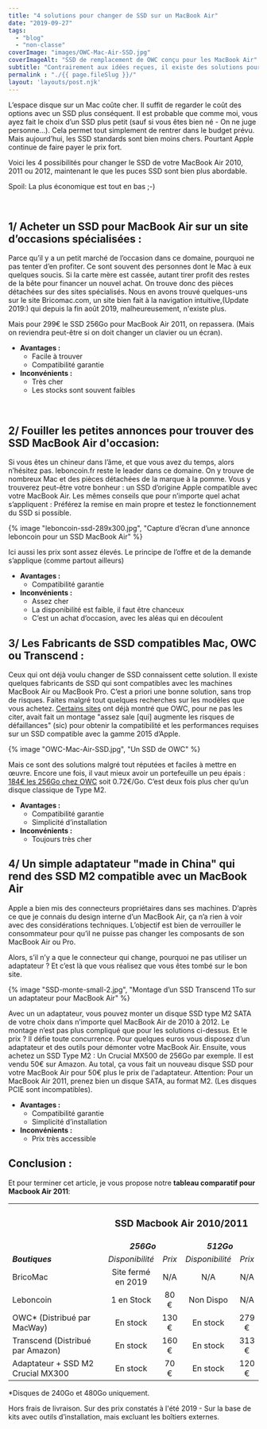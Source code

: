 ```yaml
---
title: "4 solutions pour changer de SSD sur un MacBook Air"
date: "2019-09-27"
tags:  
  - "blog"
  - "non-classe"
coverImage: "images/OWC-Mac-Air-SSD.jpg"
coverImageAlt: "SSD de remplacement de OWC conçu pour les MacBook Air"
subtitle: "Contrairement aux idées reçues, il existe des solutions pour remplacer son SSD sur les MacBook Air. Voici nos 4 meilleures options, de la plus sûre à la moins (et plus technique)"
permalink : "./{{ page.fileSlug }}/"
layout: 'layouts/post.njk'
---
```


L’espace disque sur un Mac coûte cher. Il suffit de regarder le coût des options avec un SSD plus conséquent. Il est probable que comme moi, vous ayez fait le choix d’un SSD plus petit (sauf si vous êtes bien né - On ne juge personne...). Cela permet tout simplement de rentrer dans le budget prévu. Mais aujourd’hui, les SSD standards sont bien moins chers. Pourtant Apple continue de faire payer le prix fort.

Voici les 4 possibilités pour changer le SSD de votre MacBook Air 2010, 2011 ou 2012, maintenant le que les puces SSD sont bien plus abordable.

Spoil: La plus économique est tout en bas ;-)

 

## 1/ Acheter un SSD pour MacBook Air sur un site d’occasions spécialisées :

Parce qu’il y a un petit marché de l’occasion dans ce domaine, pourquoi ne pas tenter d’en profiter. Ce sont souvent des personnes dont le Mac à eux quelques soucis. Si la carte mère est cassée, autant tirer profit des restes de la bête pour financer un nouvel achat. On trouve donc des pièces détachées sur des sites spécialisés. Nous en avons trouvé quelques-uns sur le site Bricomac.com, un site bien fait à la navigation intuitive,(Update 2019:) qui depuis la fin août 2019, malheureusement, n'existe plus.

Mais pour 299€ le SSD 256Go pour MacBook Air 2011, on repassera. (Mais on reviendra peut-être si on doit changer un clavier ou un écran).

- **Avantages :**
    - Facile à trouver
    - Compatibilité garantie
- **Inconvénients :**
    - Très cher
    - Les stocks sont souvent faibles

 

## 2/ Fouiller les petites annonces pour trouver des SSD MacBook Air d'occasion:

Si vous êtes un chineur dans l’âme, et que vous avez du temps, alors n’hésitez pas. leboncoin.fr reste le leader dans ce domaine. On y trouve de nombreux Mac et des pièces détachées de la marque à la pomme. Vous y trouverez peut-être votre bonheur : un SSD d’origine Apple compatible avec votre MacBook Air. Les mêmes conseils que pour n’importe quel achat s’appliquent : Préférez la remise en main propre et testez le fonctionnement du SSD si possible.

{% image "leboncoin-ssd-289x300.jpg", "Capture d’écran d’une annonce leboncoin pour un SSD MacBook Air" %}

Ici aussi les prix sont assez élevés. Le principe de l’offre et de la demande s’applique (comme partout ailleurs)

- **Avantages :**
    - Compatibilité garantie
- **Inconvénients :**
    - Assez cher
    - La disponibilité est faible, il faut être chanceux
    - C’est un achat d’occasion, avec les aléas qui en découlent

## 3/ Les Fabricants de SSD compatibles Mac, OWC ou Transcend :

Ceux qui ont déjà voulu changer de SSD connaissent cette solution. Il existe quelques fabricants de SSD qui sont compatibles avec les machines MacBook Air ou MacBook Pro. C’est a priori une bonne solution, sans trop de risques. Faites malgré tout quelques recherches sur les modèles que vous achetez. [Certains sites](http://www.journaldulapin.com/2016/03/09/owc-bricole-pour-les-macbook-airpro-avec-des-ssd-pcie/) ont déjà montré que OWC, pour ne pas les citer, avait fait un montage "assez sale \[qui\] augmente les risques de défaillances" (sic) pour obtenir la compatibilité et les performances requises sur un SSD compatible avec la gamme 2015 d’Apple.

{% image "OWC-Mac-Air-SSD.jpg", "Un SSD de OWC" %}

Mais ce sont des solutions malgré tout réputées et faciles à mettre en œuvre. Encore une fois, il vaut mieux avoir un portefeuille un peu épais : [184€ les 256Go chez OWC](http://www.macway.com/fr/product/26321/owc-barrette-ssd-mercury-aura-pro-6g-240-go-macbook-air-20102011.html) soit 0.72€/Go. C’est deux fois plus cher qu’un disque classique de Type M2.

- **Avantages :**
    - Compatibilité garantie
    - Simplicité d’installation
- **Inconvénients :**
    - Toujours très cher

## 4/ Un simple adaptateur "made in China" qui rend des SSD M2 compatible avec un MacBook Air

Apple a bien mis des connecteurs propriétaires dans ses machines. D’après ce que je connais du design interne d’un MacBook Air, ça n’a rien à voir avec des considérations techniques. L’objectif est bien de verrouiller le consommateur pour qu’il ne puisse pas changer les composants de son MacBook Air ou Pro.

Alors, s’il n’y a que le connecteur qui change, pourquoi ne pas utiliser un adaptateur ? Et c’est là que vous réalisez que vous êtes tombé sur le bon site.

{% image "SSD-monte-small-2.jpg", "Montage d’un SSD Transcend 1To sur un adaptateur pour MacBook Air" %}

Avec un un adaptateur, vous pouvez monter un disque SSD type M2 SATA de votre choix dans n’importe quel MacBook Air de 2010 à 2012. Le montage n’est pas plus compliqué que pour les solutions ci-dessus. Et le prix ? Il défie toute concurrence. Pour quelques euros vous disposez d’un adaptateur et des outils pour démonter votre MacBook Air. Ensuite, vous achetez un SSD Type M2 : Un Crucial MX500 de 256Go par exemple. Il est vendu 50€ sur Amazon. Au total, ça vous fait un nouveau disque SSD pour votre MacBook Air pour 50€ plus le prix de l'adaptateur. Attention: Pour un MacBook Air 2011, prenez bien un disque SATA, au format M2. (Les disques PCIE sont incompatibles).

- **Avantages :**
    - Compatibilité garantie
    - Simplicité d’installation
- **Inconvénients :**
    - Prix très accessible

## Conclusion :

Et pour terminer cet article, je vous propose notre **tableau comparatif pour Macbook Air 2011**:

<table width="805"><tbody><tr><td width="244"></td><td style="text-align: center;" colspan="4" width="561"><h3><strong>SSD Macbook Air 2010/2011</strong></h3></td></tr><tr><td style="text-align: center;"></td><td style="text-align: center;" colspan="2"><em><strong>256Go</strong></em></td><td style="text-align: center;" colspan="2"><strong><em>512Go</em></strong></td></tr><tr><td><em><strong>Boutiques</strong></em></td><td style="text-align: center;"><em>Disponibilité</em></td><td style="text-align: center;"><em>Prix</em></td><td style="text-align: center;"><em>Disponibilité</em></td><td style="text-align: center;"><em>Prix</em></td></tr><tr><td>BricoMac</td><td style="text-align: center;">Site fermé en 2019</td><td style="text-align: center;">N/A</td><td style="text-align: center;">N/A</td><td style="text-align: center;">N/A</td></tr><tr><td>Leboncoin</td><td style="text-align: center;">1 en Stock</td><td style="text-align: center;">80 €</td><td style="text-align: center;">Non Dispo</td><td style="text-align: center;">N/A</td></tr><tr><td>OWC* (Distribué par MacWay)</td><td style="text-align: center;">En stock</td><td style="text-align: center;">130 €</td><td style="text-align: center;">En stock</td><td style="text-align: center;">279 €</td></tr><tr><td>Transcend (Distribué par Amazon)</td><td style="text-align: center;">En stock</td><td style="text-align: center;">160 €</td><td style="text-align: center;">En stock</td><td style="text-align: center;">313 €</td></tr><tr><td>Adaptateur + SSD M2 Crucial MX300</td><td style="text-align: center;">En stock</td><td style="text-align: center;">70 €</td><td style="text-align: center;">En stock</td><td style="text-align: center;">120 €</td></tr></tbody></table>

\*Disques de 240Go et 480Go uniquement.

Hors frais de livraison. Sur des prix constatés à l'été 2019 - Sur la base de kits avec outils d’installation, mais excluant les boîtiers externes.
